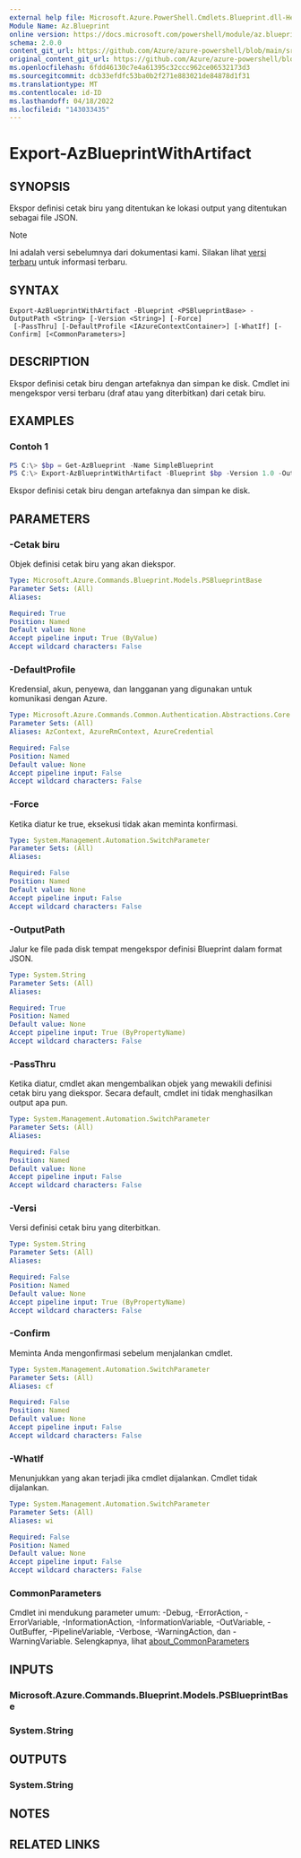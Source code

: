 ```yaml
---
external help file: Microsoft.Azure.PowerShell.Cmdlets.Blueprint.dll-Help.xml
Module Name: Az.Blueprint
online version: https://docs.microsoft.com/powershell/module/az.blueprint/export-azblueprintwithartifact
schema: 2.0.0
content_git_url: https://github.com/Azure/azure-powershell/blob/main/src/Blueprint/Blueprint/help/Export-AzBlueprintWithArtifact.md
original_content_git_url: https://github.com/Azure/azure-powershell/blob/main/src/Blueprint/Blueprint/help/Export-AzBlueprintWithArtifact.md
ms.openlocfilehash: 6fdd46130c7e4a61395c32ccc962ce06532173d3
ms.sourcegitcommit: dcb33efdfc53ba0b2f271e883021de84878d1f31
ms.translationtype: MT
ms.contentlocale: id-ID
ms.lasthandoff: 04/18/2022
ms.locfileid: "143033435"
---
```

# Export-AzBlueprintWithArtifact

## SYNOPSIS
Ekspor definisi cetak biru yang ditentukan ke lokasi output yang ditentukan sebagai file JSON. 

> [!NOTE]
>Ini adalah versi sebelumnya dari dokumentasi kami. Silakan lihat [versi terbaru](/powershell/module/az.blueprint/export-azblueprintwithartifact) untuk informasi terbaru.

## SYNTAX

```
Export-AzBlueprintWithArtifact -Blueprint <PSBlueprintBase> -OutputPath <String> [-Version <String>] [-Force]
 [-PassThru] [-DefaultProfile <IAzureContextContainer>] [-WhatIf] [-Confirm] [<CommonParameters>]
```

## DESCRIPTION
Ekspor definisi cetak biru dengan artefaknya dan simpan ke disk. Cmdlet ini mengekspor versi terbaru (draf atau yang diterbitkan) dari cetak biru.

## EXAMPLES

### Contoh 1
```powershell
PS C:\> $bp = Get-AzBlueprint -Name SimpleBlueprint
PS C:\> Export-AzBlueprintWithArtifact -Blueprint $bp -Version 1.0 -OutputPath C:\Blueprints
```

Ekspor definisi cetak biru dengan artefaknya dan simpan ke disk.

## PARAMETERS

### -Cetak biru
Objek definisi cetak biru yang akan diekspor.

```yaml
Type: Microsoft.Azure.Commands.Blueprint.Models.PSBlueprintBase
Parameter Sets: (All)
Aliases:

Required: True
Position: Named
Default value: None
Accept pipeline input: True (ByValue)
Accept wildcard characters: False
```

### -DefaultProfile
Kredensial, akun, penyewa, dan langganan yang digunakan untuk komunikasi dengan Azure.

```yaml
Type: Microsoft.Azure.Commands.Common.Authentication.Abstractions.Core.IAzureContextContainer
Parameter Sets: (All)
Aliases: AzContext, AzureRmContext, AzureCredential

Required: False
Position: Named
Default value: None
Accept pipeline input: False
Accept wildcard characters: False
```

### -Force
Ketika diatur ke true, eksekusi tidak akan meminta konfirmasi.

```yaml
Type: System.Management.Automation.SwitchParameter
Parameter Sets: (All)
Aliases:

Required: False
Position: Named
Default value: None
Accept pipeline input: False
Accept wildcard characters: False
```

### -OutputPath
Jalur ke file pada disk tempat mengekspor definisi Blueprint dalam format JSON.

```yaml
Type: System.String
Parameter Sets: (All)
Aliases:

Required: True
Position: Named
Default value: None
Accept pipeline input: True (ByPropertyName)
Accept wildcard characters: False
```

### -PassThru
Ketika diatur, cmdlet akan mengembalikan objek yang mewakili definisi cetak biru yang diekspor. Secara default, cmdlet ini tidak menghasilkan output apa pun.

```yaml
Type: System.Management.Automation.SwitchParameter
Parameter Sets: (All)
Aliases:

Required: False
Position: Named
Default value: None
Accept pipeline input: False
Accept wildcard characters: False
```

### -Versi
Versi definisi cetak biru yang diterbitkan.

```yaml
Type: System.String
Parameter Sets: (All)
Aliases:

Required: False
Position: Named
Default value: None
Accept pipeline input: True (ByPropertyName)
Accept wildcard characters: False
```

### -Confirm
Meminta Anda mengonfirmasi sebelum menjalankan cmdlet.

```yaml
Type: System.Management.Automation.SwitchParameter
Parameter Sets: (All)
Aliases: cf

Required: False
Position: Named
Default value: None
Accept pipeline input: False
Accept wildcard characters: False
```

### -WhatIf
Menunjukkan yang akan terjadi jika cmdlet dijalankan. Cmdlet tidak dijalankan.

```yaml
Type: System.Management.Automation.SwitchParameter
Parameter Sets: (All)
Aliases: wi

Required: False
Position: Named
Default value: None
Accept pipeline input: False
Accept wildcard characters: False
```

### CommonParameters
Cmdlet ini mendukung parameter umum: -Debug, -ErrorAction, -ErrorVariable, -InformationAction, -InformationVariable, -OutVariable, -OutBuffer, -PipelineVariable, -Verbose, -WarningAction, dan -WarningVariable. Selengkapnya, lihat [about_CommonParameters](http://go.microsoft.com/fwlink/?LinkID=113216)

## INPUTS

### Microsoft.Azure.Commands.Blueprint.Models.PSBlueprintBase

### System.String

## OUTPUTS

### System.String

## NOTES

## RELATED LINKS
